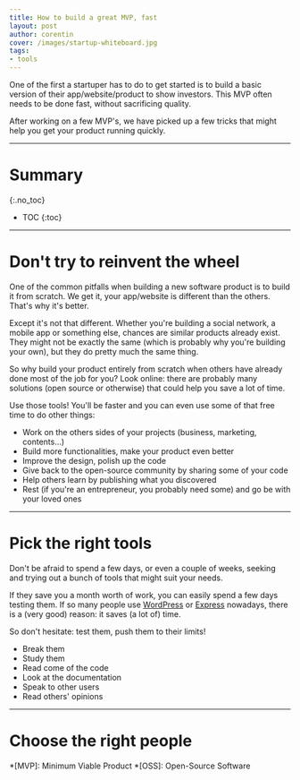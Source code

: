 ```yaml
---
title: How to build a great MVP, fast
layout: post
author: corentin
cover: /images/startup-whiteboard.jpg
tags:
- tools
---
```


One of the first a startuper has to do to get started is to build a basic version of their app/website/product to show investors. This MVP often needs to be done fast, without sacrificing quality.

After working on a few MVP's, we have picked up a few tricks that might help you get your product running quickly.

---

# Summary
{:.no_toc}

* TOC
{:toc}

---

# Don't try to reinvent the wheel

One of the common pitfalls when building a new software product is to build it from scratch. We get it, your app/website is different than the others. That's why it's better.

Except it's not that different. Whether you're building a social network, a mobile app or something else, chances are similar products already exist. They might not be exactly the same (which is probably why you're building your own), but they do pretty much the same thing.

So why build your product entirely from scratch when others have already done most of the job for you? Look online: there are probably many solutions (open source or otherwise) that could help you save a lot of time.

Use those tools! You'll be faster and you can even use some of that free time to do other things:

* Work on the others sides of your projects (business, marketing, contents…)
* Build more functionalities, make your product even better
* Improve the design, polish up the code
* Give back to the open-source community by sharing some of your code
* Help others learn by publishing what you discovered
* Rest (if you're an entrepreneur, you probably need some) and go be with your loved ones

---

# Pick the right tools

Don't be afraid to spend a few days, or even a couple of weeks, seeking and trying out a bunch of tools that might suit your needs.

If they save you a month worth of work, you can easily spend a few days testing them. If so many people use [WordPress](https://www.wordpress.org/) or [Express](http://expressjs.com) nowadays, there is a (very good) reason: it saves (a lot of) time.

So don't hesitate: test them, push them to their limits!

* Break them
* Study them
* Read come of the code
* Look at the documentation
* Speak to other users
* Read others' opinions

---

# Choose the right people

*[MVP]: Minimum Viable Product
*[OSS]: Open-Source Software
